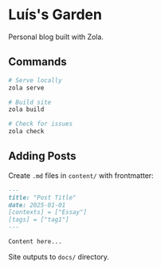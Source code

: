 # Luís's Garden

Personal blog built with Zola.

## Commands

```bash
# Serve locally
zola serve

# Build site
zola build

# Check for issues
zola check
```

## Adding Posts

Create `.md` files in `content/` with frontmatter:

```markdown
---
title: "Post Title"
date: 2025-01-01
[contexts] = ["Essay"]
[tags] = ["tag1"]
---

Content here...
```

Site outputs to `docs/` directory.
